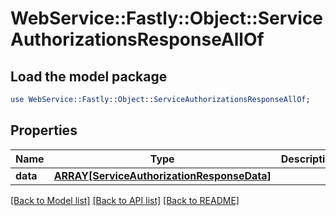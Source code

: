 # WebService::Fastly::Object::ServiceAuthorizationsResponseAllOf

## Load the model package
```perl
use WebService::Fastly::Object::ServiceAuthorizationsResponseAllOf;
```

## Properties
Name | Type | Description | Notes
------------ | ------------- | ------------- | -------------
**data** | [**ARRAY[ServiceAuthorizationResponseData]**](ServiceAuthorizationResponseData.md) |  | [optional] 

[[Back to Model list]](../README.md#documentation-for-models) [[Back to API list]](../README.md#documentation-for-api-endpoints) [[Back to README]](../README.md)


